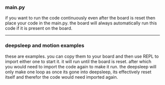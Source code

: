 ### main.py
if you want to run the code continuously even after the board is reset then place your code in the main.py. the board will always automatically 
run this code if it is present on the board.

_______________________________________________

### deepsleep and motion examples
these are examples. you can copy them to your board and then use REPL to import either one to start it. it will run until the board is reset. after which you would need to import the code again to make it run. the deepsleep will only make one loop as once its gone into deepsleep, its effectively reset itself and therefor the code would need imported again. 
